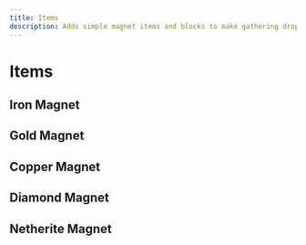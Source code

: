 ```yaml
---
title: Items
description: Adds simple magnet items and blocks to make gathering dropped items easier. Upgrade your magnet to make it reach further out. Use the magnet blocks to gather items from your mob farm instead of using tons of hoppers!
---
```


# Items

## Iron Magnet

<ShapedRecipe
a1="red_dye" b1="" c1="blue_dye"
a2="iron_ingot" b2="" c2="iron_ingot"
a3="iron_ingot" b3="iron_ingot" c3="iron_ingot"
output="magnet:iron_magnet"/>

## Gold Magnet

<ShapelessRecipe
:ingredients="['magnet:iron_magnet', 'gold_ingot']"
output="magnet:gold_magnet"/>

## Copper Magnet

<ShapelessRecipe
:ingredients="['magnet:gold_magnet', 'copper_ingot']"
output="magnet:copper_magnet"/>

## Diamond Magnet

<ShapelessRecipe
:ingredients="['magnet:copper_magnet', 'diamond']"
output="magnet:diamond_magnet"/>

## Netherite Magnet

<ShapelessRecipe
:ingredients="['magnet:diamond_magnet', 'netherite_ingot']"
output="magnet:netherite_magnet"/>
